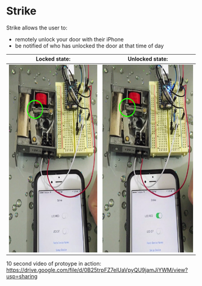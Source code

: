 # Strike

Strike allows the user to:
  - remotely unlock your door with their iPhone 
  - be notified of who has unlocked the door at that time of day

Locked state:              |  Unlocked state:
:-------------------------:|:-------------------------:
<img src="https://raw.githubusercontent.com/ericysze/Strike/master/Images/Locked%20State.png" width="350" height="500">  |   <img src="https://raw.githubusercontent.com/ericysze/Strike/master/Images/Unlocked%20State.png" width="350" height="500">

10 second video of protoype in action:
https://drive.google.com/file/d/0B25trpFZ7elUaVpyQU9jamJiYWM/view?usp=sharing
